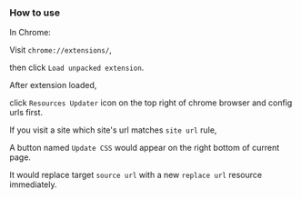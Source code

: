 ### How to use

In Chrome:

Visit `chrome://extensions/`,

then click `Load unpacked extension`.

After extension loaded,

click `Resources Updater` icon on the top right of chrome browser and config urls first.

If you visit a site which site's url matches `site url` rule,

A button named `Update CSS` would appear on the right bottom of current page.

It would replace target `source url` with a new `replace url` resource immediately.

